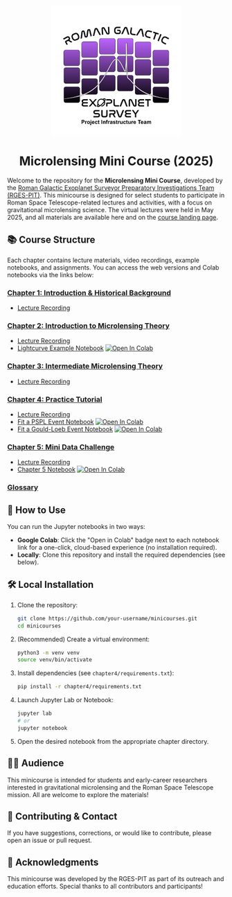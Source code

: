 <p align="center">
  <a href="https://github.com/AmberLee2427/microlens-submit">
    <img src="./assets/rges-pit_logo.png" alt="logo" width="300"/>
  </a>
</p>

<h1 align="center"> Microlensing Mini Course (2025) </h1>

Welcome to the repository for the **Microlensing Mini Course**, developed by the [Roman Galactic Exoplanet Surveyor Preparatory Investigations Team (RGES-PIT)](https://rges-pit.org/). This minicourse is designed for select students to participate in Roman Space Telescope-related lectures and activities, with a focus on gravitational microlensing science. The virtual lectures were held in May 2025, and all materials are available here and on the [course landing page](https://rges-pit.org/outreach_mini_landing/).

## 📚 Course Structure

Each chapter contains lecture materials, video recordings, example notebooks, and assignments. You can access the web versions and Colab notebooks via the links below:

### [Chapter 1: Introduction & Historical Background](https://rges-pit.org/_pages/outreach_mini_chapter1.html)
- [Lecture Recording](https://rges-pit.org/outreach_mini_ch1_video/)

### [Chapter 2: Introduction to Microlensing Theory](https://rges-pit.org/_pages/outreach_mini_chapter2.html)
- [Lecture Recording](https://rges-pit.org/outreach_mini_ch2_video/)
- [Lightcurve Example Notebook](https://github.com/rges-pit/rges-pit.github.io/blob/main/docs/assets/notebooks/lightcurve_example.ipynb) [![Open In Colab](https://colab.research.google.com/assets/colab-badge.svg)](https://colab.research.google.com/github/rges-pit/rges-pit.github.io/blob/main/docs/assets/notebooks/lightcurve_example.ipynb)

### [Chapter 3: Intermediate Microlensing Theory](https://rges-pit.org/_pages/outreach_mini_chapter3.html)
- [Lecture Recording](https://rges-pit.org/outreach_mini_ch3_video/)

### [Chapter 4: Practice Tutorial](https://rges-pit.org/_pages/outreach_mini_chapter4.html)
- [Lecture Recording](https://rges-pit.org/outreach_mini_ch4_video/)
- [Fit a PSPL Event Notebook](https://github.com/rges-pit/rges-pit.github.io/blob/main/docs/assets/notebooks/Day_4_homework_fit_PSPL_event.ipynb) [![Open In Colab](https://colab.research.google.com/assets/colab-badge.svg)](https://colab.research.google.com/github/rges-pit/rges-pit.github.io/blob/main/docs/assets/notebooks/Day_4_homework_fit_PSPL_event.ipynb)
- [Fit a Gould-Loeb Event Notebook](https://github.com/rges-pit/rges-pit.github.io/blob/main/docs/assets/notebooks/Day4_Gould_Loeb_planetary_event.ipynb) [![Open In Colab](https://colab.research.google.com/assets/colab-badge.svg)](https://colab.research.google.com/github/rges-pit/rges-pit.github.io/blob/main/docs/assets/notebooks/Day4_Gould_Loeb_planetary_event.ipynb)

### [Chapter 5: Mini Data Challenge](https://rges-pit.org/outreach_mini_ch5/)
- [Lecture Recording](https://rges-pit.org/outreach_mini_ch5_video/)
- [Chapter 5 Notebook](https://github.com/rges-pit/rges-pit.github.io/blob/main/docs/assets/notebooks/Chapter5.ipynb) [![Open In Colab](https://colab.research.google.com/assets/colab-badge.svg)](https://colab.research.google.com/github/rges-pit/rges-pit.github.io/blob/main/docs/assets/notebooks/Chapter5.ipynb)

### [Glossary](https://rges-pit.org/outreach_mini_glossary/)

## 🚀 How to Use

You can run the Jupyter notebooks in two ways:

- **Google Colab**: Click the "Open in Colab" badge next to each notebook link for a one-click, cloud-based experience (no installation required).
- **Locally**: Clone this repository and install the required dependencies (see below).

## 🛠️ Local Installation

1. Clone the repository:
   ```bash
   git clone https://github.com/your-username/minicourses.git
   cd minicourses
   ```
2. (Recommended) Create a virtual environment:
   ```bash
   python3 -m venv venv
   source venv/bin/activate
   ```
3. Install dependencies (see `chapter4/requirements.txt`):
   ```bash
   pip install -r chapter4/requirements.txt
   ```
4. Launch Jupyter Lab or Notebook:
   ```bash
   jupyter lab
   # or
   jupyter notebook
   ```
5. Open the desired notebook from the appropriate chapter directory.

## 👩‍🎓 Audience
This minicourse is intended for students and early-career researchers interested in gravitational microlensing and the Roman Space Telescope mission. All are welcome to explore the materials!

## 🤝 Contributing & Contact
If you have suggestions, corrections, or would like to contribute, please open an issue or pull request.

## 🙏 Acknowledgments
This minicourse was developed by the RGES-PIT as part of its outreach and education efforts. Special thanks to all contributors and participants!
